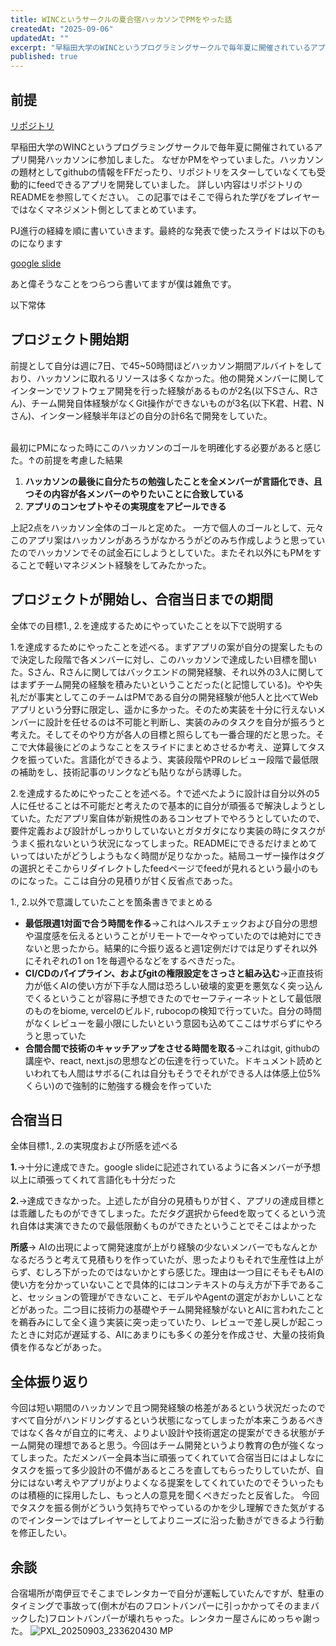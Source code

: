 ```yaml
---
title: WINCというサークルの夏合宿ハッカソンでPMをやった話
createdAt: "2025-09-06"
updatedAt: ""
excerpt: "早稲田大学のWINCというプログラミングサークルで毎年夏に開催されているアプリ開発ハッカソンに参加しました。なぜかPMをやっていたのでそれの体験記。"
published: true
---
```

## 前提
[リポジトリ](https://github.com/tsukuneA1/git_feed)

早稲田大学のWINCというプログラミングサークルで毎年夏に開催されているアプリ開発ハッカソンに参加しました。
なぜかPMをやっていました。ハッカソンの題材としてgithubの情報をFFだったり、リポジトリをスターしていなくても受動的にfeedできるアプリを開発していました。
詳しい内容はリポジトリのREADMEを参照してください。
この記事ではそこで得られた学びをプレイヤーではなくマネジメント側としてまとめています。

PJ進行の経緯を順に書いていきます。最終的な発表で使ったスライドは以下のものになります

[google slide](https://docs.google.com/presentation/d/1aol6UERLJP0c_VJcH8mtELUwOrUpq0vr6EqgMya1LuA/edit?usp=sharing)

あと偉そうなことをつらつら書いてますが僕は雑魚です。

以下常体
## プロジェクト開始期
前提として自分は週に7日、で45~50時間ほどハッカソン期間アルバイトをしており、ハッカソンに取れるリソースは多くなかった。他の開発メンバーに関してインターンでソフトウェア開発を行った経験があるものが2名(以下Sさん、Rさん)、チーム開発自体経験がなくGit操作ができないものが3名(以下K君、H君、Nさん)、インターン経験半年ほどの自分の計6名で開発をしていた。  
<br>

最初にPMになった時にこのハッカソンのゴールを明確化する必要があると感じた。↑の前提を考慮した結果
1. **ハッカソンの最後に自分たちの勉強したことを全メンバーが言語化でき、且つその内容が各メンバーのやりたいことに合致している**
2. **アプリのコンセプトやその実現度をアピールできる**

上記2点をハッカソン全体のゴールと定めた。
一方で個人のゴールとして、元々このアプリ案はハッカソンがあろうがなかろうがどのみち作成しようと思っていたのでハッカソンでその試金石にしようとしていた。またそれ以外にもPMをすることで軽いマネジメント経験をしてみたかった。
## プロジェクトが開始し、合宿当日までの期間
全体での目標1., 2.を達成するためにやっていたことを以下で説明する

1.を達成するためにやったことを述べる。まずアプリの案が自分の提案したもので決定した段階で各メンバーに対し、このハッカソンで達成したい目標を聞いた。Sさん、Rさんに関してはバックエンドの開発経験、それ以外の3人に関してはまずチーム開発の経験を積みたいということだった(と記憶している)。やや失礼だが事実としてこのチームはPMである自分の開発経験が他5人と比べてWebアプリという分野に限定し、遥かに多かった。そのため実装を十分に行えないメンバーに設計を任せるのは不可能と判断し、実装のみのタスクを自分が振ろうと考えた。そしてそのやり方が各人の目標と照らしても一番合理的だと思った。そこで大体最後にどのようなことをスライドにまとめさせるか考え、逆算してタスクを振っていた。言語化ができるよう、実装段階やPRのレビュー段階で最低限の補助をし、技術記事のリンクなども貼りながら誘導した。

2.を達成するためにやったことを述べる。↑で述べたように設計は自分以外の5人に任せることは不可能だと考えたので基本的に自分が頑張るで解決しようとしていた。ただアプリ案自体が新規性のあるコンセプトでやろうとしていたので、要件定義および設計がしっかりしていないとガタガタになり実装の時にタスクがうまく振れないという状況になってしまった。READMEにできるだけまとめていってはいたがどうしようもなく時間が足りなかった。結局ユーザー操作はタグの選択とそこからリダイレクトしたfeedページでfeedが見れるという最小のものになった。ここは自分の見積りが甘く反省点であった。

1., 2.以外で意識していたことを箇条書きでまとめる
- **最低限週1対面で合う時間を作る**→これはヘルスチェックおよび自分の思想や温度感を伝えるということがリモートで一々やっていたのでは絶対にできないと思ったから。結果的に今振り返ると週1定例だけでは足りずそれ以外にそれぞれの1 on 1を毎週やるなどをするべきだった。
- **CI/CDのパイプライン、およびgitの権限設定をさっさと組み込む**→正直技術力が低くAIの使い方が下手な人間は恐ろしい破壊的変更を悪気なく突っ込んでくるということが容易に予想できたのでセーフティーネットとして最低限のものをbiome, vercelのビルド, rubocopの検知で行っていた。自分の時間がなくレビューを最小限にしたいという意図も込めてここはサボらずにやろうと思っていた
- **合間合間で技術のキャッチアップをさせる時間を取る**→これはgit, githubの講座や、react, next.jsの思想などの伝達を行っていた。ドキュメント読めといわれても人間はサボる(これは自分もそうでそれができる人は体感上位5%くらい)ので強制的に勉強する機会を作っていた

## 合宿当日
全体目標1., 2.の実現度および所感を述べる

**1.**→十分に達成できた。google slideに記述されているように各メンバーが予想以上に頑張ってくれて言語化も十分だった

**2.**→達成できなかった。上述したが自分の見積もりが甘く、アプリの達成目標とは乖離したものができてしまった。ただタグ選択からfeedを取ってくるという流れ自体は実演できたので最低限動くものができたということでそこはよかった

**所感**→
AIの出現によって開発速度が上がり経験の少ないメンバーでもなんとかなるだろうと考えて見積もりを作っていたが、思ったよりもそれで生産性は上がらず、むしろ下がったのではないかとすら感じた。理由は一つ目にそもそもAIの使い方を分かっていないことで具体的にはコンテキストの与え方が下手であること、セッションの管理ができないこと、モデルやAgentの選定がおかしいことなどがあった。二つ目に技術力の基礎やチーム開発経験がないとAIに言われたことを鵜呑みにして全く違う実装に突っ走っていたり、レビューで差し戻しが起こったときに対応が遅延する、AIにあまりにも多くの差分を作成させ、大量の技術負債を作るなどがあった。

## 全体振り返り
今回は短い期間のハッカソンで且つ開発経験の格差があるという状況だったのですべて自分がハンドリングするという状態になってしまったが本来こうあるべきではなく各々が自立的に考え、よりよい設計や技術選定の提案ができる状態がチーム開発の理想であると思う。今回はチーム開発というより教育の色が強くなってしまった。ただメンバー全員本当に頑張ってくれていて合宿当日にはよしなにタスクを振って多少設計の不備があるところを直してもらったりしていたが、自分にはない考えやアプリがよりよくなる提案をしてくれていたのでそういったものは積極的に採用したし、もっと人の意見を聞くべきだったと反省した。
今回でタスクを振る側がどういう気持ちでやっているのかを少し理解できた気がするのでインターンではプレイヤーとしてよりニーズに沿った動きができるよう行動を修正したい。

## 余談
合宿場所が南伊豆でそこまでレンタカーで自分が運転していたんですが、駐車のタイミングで事故って(倒木が右のフロントバンパーに引っかかってそのままバックした)フロントバンパーが壊れちゃった。レンタカー屋さんにめっちゃ謝った。
![PXL_20250903_233620430 MP](https://github.com/user-attachments/assets/55395ca6-f36d-4ac2-b995-76b4a2bc60e7)

